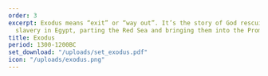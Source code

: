 ```yaml
---
order: 3
excerpt: Exodus means “exit” or “way out”. It’s the story of God rescuing Israel from
  slavery in Egypt, parting the Red Sea and bringing them into the Promised Land.
title: Exodus
period: 1300-1200BC
set_download: "/uploads/set_exodus.pdf"
icon: "/uploads/exodus.png"
---
```

